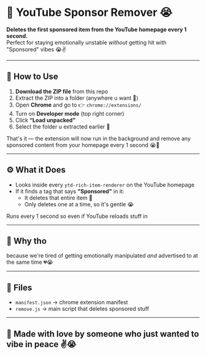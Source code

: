 # 🥀 YouTube Sponsor Remover 😭

**Deletes the first sponsored item from the YouTube homepage every 1 second.**  
Perfect for staying emotionally unstable *without* getting hit with "Sponsored" vibes 😭✌️

---

## 💾 How to Use

1. **Download the ZIP file** from this repo
2. Extract the ZIP into a folder (anywhere u want 🥺)
3. Open **Chrome** and go to 👉 `chrome://extensions/`
4. Turn on **Developer mode** (top right corner)
5. Click **“Load unpacked”**
6. Select the folder u extracted earlier 💖

That's it — the extension will now run in the background and remove any sponsored content from your homepage every 1 second 😭🙏

---

## ⚙️ What it Does

- Looks inside every `ytd-rich-item-renderer` on the YouTube homepage
- If it finds a tag that says **"Sponsored"** in it:
  - It deletes that entire item 🥀
  - Only deletes one at a time, so it's gentle 😭

Runs every 1 second so even if YouTube reloads stuff in

---

## 🧠 Why tho

because we're tired of getting emotionally manipulated *and* advertised to at the same time 💔😭

---

## 📂 Files

- `manifest.json` → chrome extension manifest
- `remove.js` → main script that deletes sponsored stuff

---

## 🫶 Made with love by someone who just wanted to vibe in peace ✌️😭
